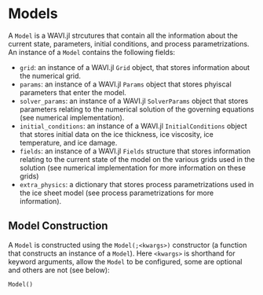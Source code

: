 # Models

A `Model` is a WAVI.jl strcutures that contain all the information about the current state, parameters, initial conditions, and process parametrizations. An instance of a `Model` contains the following fields:
- `grid`: an instance of a WAVI.jl `Grid` object, that stores information about the numerical grid.
- `params`: an instance of a WAVI.jl `Params` object that stores phyiscal parameters that enter the model.
- `solver_params`: an instance of a WAVI.jl `SolverParams` object that stores parameters relating to the numerical solution of the governing equations (see numerical implementation).
- `initial_conditions`: an instance of a WAVI.jl `InitialConditions` object that stores initial data on the ice thickness, ice viscosity, ice temperature, and ice damage.
- `fields`: an instance of a WAVI.jl `Fields` structure that stores information relating to the current state of the model on the various grids used in the solution (see numerical implementation for more information on these grids)
- `extra_physics`: a dictionary that stores process parametrizations used in the ice sheet model (see process parametrizations for more information).

## Model Construction
A `Model` is constructed using the `Model(;<kwargs>)` constructor (a function that constructs an instance of a `Model`). Here `<kwargs>` is shorthand for keyword arguments, allow the `Model` to be configured, some are optional and others are not (see below):
```@docs
Model()
```
